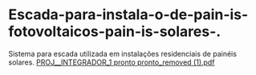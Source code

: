 # Escada-para-instala-o-de-pain-is-fotovoltaicos-pain-is-solares-.
Sistema para escada utilizada em instalações residenciais de painéis solares.
[PROJ__INTEGRADOR_1 pronto pronto_removed (1).pdf](https://github.com/raulp2u/Escada-para-instala-o-de-pain-is-fotovoltaicos-pain-is-solares-./files/14548504/PROJ__INTEGRADOR_1.pronto.pronto_removed.1.pdf)
